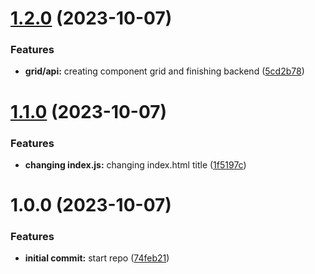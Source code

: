 # [1.2.0](https://github.com/luvsscorpius/crud-fullstack-node-react-mysql/compare/v1.1.0...v1.2.0) (2023-10-07)


### Features

* **grid/api:** creating component grid and finishing backend ([5cd2b78](https://github.com/luvsscorpius/crud-fullstack-node-react-mysql/commit/5cd2b78920fc084fbb3076094f7d3da8172f924f))

# [1.1.0](https://github.com/luvsscorpius/crud-fullstack-node-react-mysql/compare/v1.0.0...v1.1.0) (2023-10-07)


### Features

* **changing index.js:** changing index.html title ([1f5197c](https://github.com/luvsscorpius/crud-fullstack-node-react-mysql/commit/1f5197cf4d84c10338faca8635073613c7447a87))

# 1.0.0 (2023-10-07)


### Features

* **initial commit:** start repo ([74feb21](https://github.com/luvsscorpius/crud-fullstack-node-react-mysql/commit/74feb2198cdd32071438e6e57021e547fb4b6045))

